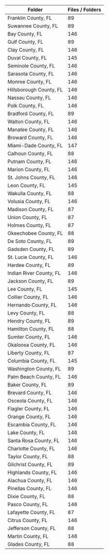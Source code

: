 | Folder                  |   Files / Folders |
|-------------------------|-------------------|
| Franklin County, FL     |                89 |
| Suwannee County, FL     |                89 |
| Bay County, FL          |               146 |
| Gulf County, FL         |                89 |
| Clay County, FL         |               146 |
| Duval County, FL        |               145 |
| Seminole County, FL     |               146 |
| Sarasota County, FL     |               146 |
| Monroe County, FL       |               146 |
| Hillsborough County, FL |               146 |
| Nassau County, FL       |               146 |
| Polk County, FL         |               146 |
| Bradford County, FL     |                89 |
| Walton County, FL       |               146 |
| Manatee County, FL      |               146 |
| Broward County, FL      |               146 |
| Miami-Dade County, FL   |               147 |
| Calhoun County, FL      |                88 |
| Putnam County, FL       |               146 |
| Marion County, FL       |               146 |
| St. Johns County, FL    |               146 |
| Leon County, FL         |               145 |
| Wakulla County, FL      |                88 |
| Volusia County, FL      |               146 |
| Madison County, FL      |                87 |
| Union County, FL        |                87 |
| Holmes County, FL       |                87 |
| Okeechobee County, FL   |                88 |
| De Soto County, FL      |                89 |
| Gadsden County, FL      |                89 |
| St. Lucie County, FL    |               146 |
| Hardee County, FL       |                89 |
| Indian River County, FL |               146 |
| Jackson County, FL      |                89 |
| Lee County, FL          |               145 |
| Collier County, FL      |               146 |
| Hernando County, FL     |               146 |
| Levy County, FL         |                88 |
| Hendry County, FL       |                89 |
| Hamilton County, FL     |                88 |
| Sumter County, FL       |               146 |
| Okaloosa County, FL     |               146 |
| Liberty County, FL      |                87 |
| Columbia County, FL     |               145 |
| Washington County, FL   |                89 |
| Palm Beach County, FL   |               146 |
| Baker County, FL        |                89 |
| Brevard County, FL      |               146 |
| Osceola County, FL      |               146 |
| Flagler County, FL      |               146 |
| Orange County, FL       |               146 |
| Escambia County, FL     |               146 |
| Lake County, FL         |               146 |
| Santa Rosa County, FL   |               146 |
| Charlotte County, FL    |               146 |
| Taylor County, FL       |                88 |
| Gilchrist County, FL    |                89 |
| Highlands County, FL    |               146 |
| Alachua County, FL      |               146 |
| Pinellas County, FL     |               146 |
| Dixie County, FL        |                88 |
| Pasco County, FL        |               146 |
| Lafayette County, FL    |                87 |
| Citrus County, FL       |               146 |
| Jefferson County, FL    |                88 |
| Martin County, FL       |               146 |
| Glades County, FL       |                88 |